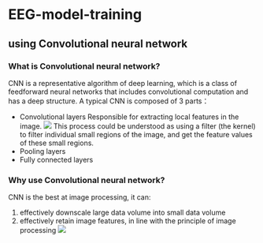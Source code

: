 # EEG-model-training
## using Convolutional neural network 
### What is Convolutional neural network?
CNN is a representative algorithm of deep learning, which is a class of feedforward neural networks that includes convolutional computation and has a deep structure.
A typical CNN is composed of 3 parts：
  * Convolutional layers
  Responsible for extracting local features in the image.
  ![](https://easyai.tech/wp-content/uploads/2022/08/f144f-2019-06-19-juanji.gif)
  This process could be understood as using a filter (the kernel) to filter individual small regions of the image, and get the feature values of these       small regions.
 * Pooling layers
 * Fully connected layers
### Why use Convolutional neural network?
CNN is the best at image processing, it can:
  1. effectively downscale large data volume into small data volume
  2. effectively retain image features, in line with the principle of image processing
  ![](https://editor.analyticsvidhya.com/uploads/25366Convolutional_Neural_Network_to_identify_the_image_of_a_bird.png)
